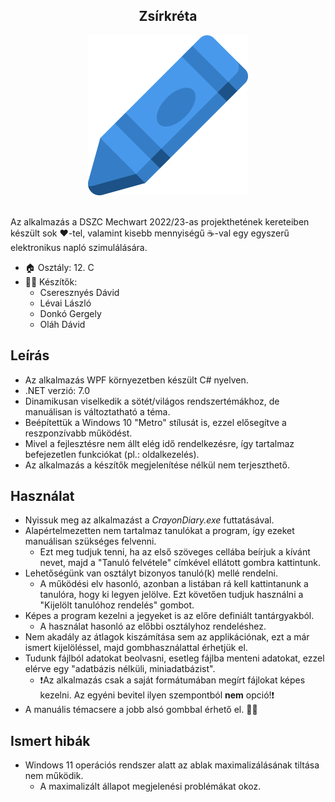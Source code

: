 <div align="center">
  <h2>Zsírkréta</h2>
  <img src="./CrayonDiary/assets/images/crayon.png" width="256" height="256" />
</div>
<br>
<p>Az alkalmazás a DSZC Mechwart 2022/23-as projekthetének kereteiben készült sok ❤️-tel, valamint kisebb mennyiségű ☕-val egy egyszerű elektronikus napló szimulálására.</p>

- 🏠 Osztály: 12. C
- 🙋‍♂️ Készítők:
  - Cseresznyés Dávid
  - Lévai László
  - Donkó Gergely
  - Oláh Dávid
  
<h2>Leírás</h2>

- Az alkalmazás WPF környezetben készült C# nyelven.
- .NET verzió: 7.0
- Dinamikusan viselkedik a sötét/világos rendszertémákhoz, de manuálisan is változtatható a téma.
- Beépítettük a Windows 10 "Metro" stílusát is, ezzel elősegítve a reszponzívabb működést.
- Mivel a fejlesztésre nem állt elég idő rendelkezésre, így tartalmaz befejezetlen funkciókat (pl.: oldalkezelés).
- Az alkalmazás a készítők megjelenítése nélkül nem terjeszthető.

<h2>Használat</h2>

- Nyissuk meg az alkalmazást a *CrayonDiary.exe* futtatásával.
- Alapértelmezetten nem tartalmaz tanulókat a program, így ezeket manuálisan szükséges felvenni.
  - Ezt meg tudjuk tenni, ha az első szöveges cellába beírjuk a kívánt nevet, majd a "Tanuló felvétele" címkével ellátott gombra kattintunk.
- Lehetőségünk van osztályt bizonyos tanuló(k) mellé rendelni.
  - A működési elv hasonló, azonban a listában rá kell kattintanunk a tanulóra, hogy ki legyen jelölve. Ezt követően tudjuk használni a "Kijelölt tanulóhoz rendelés" gombot.
- Képes a program kezelni a jegyeket is az előre definiált tantárgyakból.
  - A használat hasonló az előbbi osztályhoz rendeléshez.
- Nem akadály az átlagok kiszámítása sem az applikációnak, ezt a már ismert kijelöléssel, majd gombhasználattal érhetjük el.
- Tudunk fájlból adatokat beolvasni, esetleg fájlba menteni adatokat, ezzel elérve egy "adatbázis nélküli, miniadatbázist".
  - ❗Az alkalmazás csak a saját formátumában megírt fájlokat képes kezelni. Az egyéni bevitel ilyen szempontból **nem** opció!❗
- A manuális témacsere a jobb alsó gombbal érhető el. 🔦🌆

<h2>Ismert hibák</h2>

- Windows 11 operációs rendszer alatt az ablak maximalizálásának tiltása nem működik. 
  - A maximalizált állapot megjelenési problémákat okoz.
